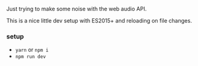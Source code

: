 Just trying to make some noise with the web audio API.

This is a nice little dev setup with ES2015+ and reloading on file changes.

### setup

* `yarn` or `npm i`
* `npm run dev`
